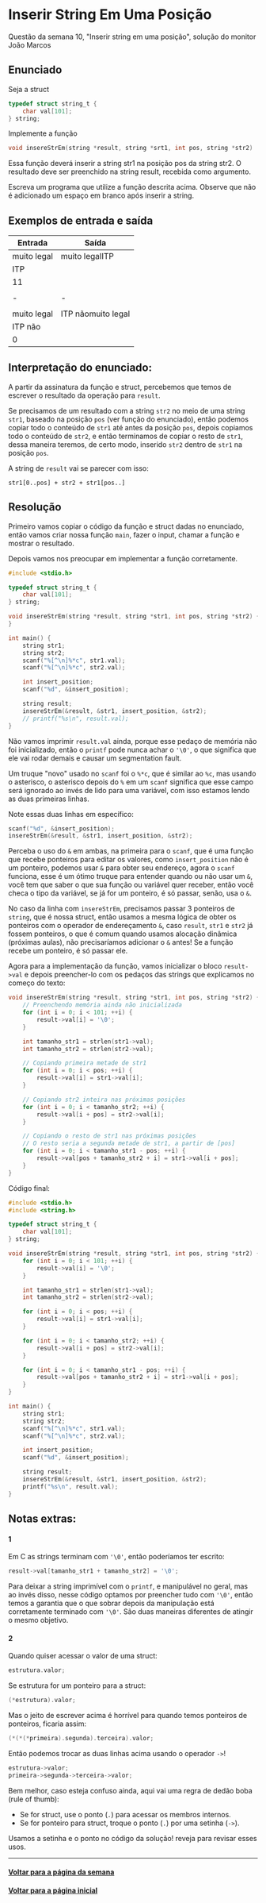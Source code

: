 # Inserir String Em Uma Posição
Questão da semana 10, "Inserir string em uma posição", solução do monitor João Marcos

## Enunciado
Seja a struct

```c
typedef struct string_t {
    char val[101];
} string;
```
Implemente a função

```c
void insereStrEm(string *result, string *srt1, int pos, string *str2)
```
Essa função deverá inserir a string str1 na posição pos da string str2. O resultado deve ser preenchido na string result, recebida como argumento.

Escreva um programa que utilize a função descrita acima. Observe que não é adicionado um espaço em branco após inserir a string.

## Exemplos de entrada e saída
Entrada    | Saída
--- | ---
muito legal   | muito legalITP
ITP           |
11            |
              |
\-            | \-
              |
muito legal   | ITP nãomuito legal
ITP não       |
0             |

## Interpretação do enunciado:
A partir da assinatura da função e struct, percebemos que temos de escrever o resultado da operação para `result`.

Se precisamos de um resultado com a string `str2` no meio de uma string `str1`, baseado na posição `pos` (ver função do enunciado), então podemos copiar todo o conteúdo de `str1` até antes da posição `pos`, depois copiamos todo o conteúdo de `str2`, e então terminamos de copiar o resto de `str1`, dessa maneira teremos, de certo modo, inserido `str2` dentro de `str1` na posição `pos`.

A string de `result` vai se parecer com isso:
```
str1[0..pos] + str2 + str1[pos..]
```

## Resolução
Primeiro vamos copiar o código da função e struct dadas no enunciado, então vamos criar nossa função `main`, fazer o input, chamar a função e mostrar o resultado.

Depois vamos nos preocupar em implementar a função corretamente.

```c
#include <stdio.h>

typedef struct string_t {
    char val[101];
} string;

void insereStrEm(string *result, string *str1, int pos, string *str2) {
}

int main() {
    string str1;
    string str2;
    scanf("%[^\n]%*c", str1.val);
    scanf("%[^\n]%*c", str2.val);

    int insert_position;
    scanf("%d", &insert_position);

    string result;
    insereStrEm(&result, &str1, insert_position, &str2);
    // printf("%s\n", result.val);
}
```

Não vamos imprimir `result.val` ainda, porque esse pedaço de memória não foi inicializado, então o `printf` pode nunca achar o `'\0'`, o que significa que ele vai rodar demais e causar um segmentation fault.

Um truque "novo" usado no `scanf` foi o `%*c`, que é similar ao `%c`, mas usando o asterisco, o asterisco depois do `%` em um `scanf` significa que esse campo será ignorado ao invés de lido para uma variável, com isso estamos lendo as duas primeiras linhas.

Note essas duas linhas em específico:
```c
scanf("%d", &insert_position);
insereStrEm(&result, &str1, insert_position, &str2);
```

Perceba o uso do `&` em ambas, na primeira para o `scanf`, que é uma função que recebe ponteiros para editar os valores, como `insert_position` não é um ponteiro, podemos usar `&` para obter seu endereço, agora o `scanf` funciona, esse é um ótimo truque para entender quando ou não usar um `&`, você tem que saber o que sua função ou variável quer receber, então você checa o tipo da variável, se já for um ponteiro, é só passar, senão, usa o `&`.

No caso da linha com `insereStrEm`, precisamos passar 3 ponteiros de `string`, que é nossa struct, então usamos a mesma lógica de obter os ponteiros com o operador de endereçamento `&`, caso `result`, `str1` e `str2` já fossem ponteiros, o que é comum quando usamos alocação dinâmica (próximas aulas), não precisaríamos adicionar o `&` antes! Se a função recebe um ponteiro, é só passar ele.

Agora para a implementação da função, vamos inicializar o bloco `result->val` e depois preencher-lo com os pedaços das strings que explicamos no começo do texto:

```c
void insereStrEm(string *result, string *str1, int pos, string *str2) {
    // Preenchendo memória ainda não inicializada
    for (int i = 0; i < 101; ++i) {
        result->val[i] = '\0';
    }

    int tamanho_str1 = strlen(str1->val);
    int tamanho_str2 = strlen(str2->val);

    // Copiando primeira metade de str1
    for (int i = 0; i < pos; ++i) {
        result->val[i] = str1->val[i];
    }

    // Copiando str2 inteira nas próximas posições
    for (int i = 0; i < tamanho_str2; ++i) {
        result->val[i + pos] = str2->val[i];
    }

    // Copiando o resto de str1 nas próximas posições
    // O resto seria a segunda metade de str1, a partir de [pos]
    for (int i = 0; i < tamanho_str1 - pos; ++i) {
        result->val[pos + tamanho_str2 + i] = str1->val[i + pos];
    }
}
```

Código final:
```c
#include <stdio.h>
#include <string.h>

typedef struct string_t {
    char val[101];
} string;

void insereStrEm(string *result, string *str1, int pos, string *str2) {
    for (int i = 0; i < 101; ++i) {
        result->val[i] = '\0';
    }

    int tamanho_str1 = strlen(str1->val);
    int tamanho_str2 = strlen(str2->val);

    for (int i = 0; i < pos; ++i) {
        result->val[i] = str1->val[i];
    }

    for (int i = 0; i < tamanho_str2; ++i) {
        result->val[i + pos] = str2->val[i];
    }

    for (int i = 0; i < tamanho_str1 - pos; ++i) {
        result->val[pos + tamanho_str2 + i] = str1->val[i + pos];
    }
}

int main() {
    string str1;
    string str2;
    scanf("%[^\n]%*c", str1.val);
    scanf("%[^\n]%*c", str2.val);

    int insert_position;
    scanf("%d", &insert_position);

    string result;
    insereStrEm(&result, &str1, insert_position, &str2);
    printf("%s\n", result.val);
}
```

## Notas extras:
#### 1
Em C as strings terminam com `'\0'`, então poderíamos ter escrito:
```c
result->val[tamanho_str1 + tamanho_str2] = '\0';
```
Para deixar a string imprimível com o `printf`, e manipulável no geral, mas ao invés disso, nesse código optamos por preencher tudo com `'\0'`, então temos a garantia que o que sobrar depois da manipulação está corretamente terminado com `'\0'`. São duas maneiras diferentes de atingir o mesmo objetivo.

#### 2
Quando quiser acessar o valor de uma struct:
```c
estrutura.valor;
```

Se estrutura for um ponteiro para a struct:
```c
(*estrutura).valor;
```

Mas o jeito de escrever acima é horrível para quando temos ponteiros de ponteiros, ficaria assim:
```c
(*(*(*primeira).segunda).terceira).valor;
```

Então podemos trocar as duas linhas acima usando o operador `->`!
```c
estrutura->valor;
primeira->segunda->terceira->valor;
```

Bem melhor, caso esteja confuso ainda, aqui vai uma regra de dedão boba (rule of thumb):
- Se for struct, use o ponto (`.`) para acessar os membros internos.
- Se for ponteiro para struct, troque o ponto (`.`) por uma setinha (`->`).

Usamos a setinha e o ponto no código da solução! reveja para revisar esses usos.

---
#### [Voltar para a página da semana](README.md)
#### [Voltar para a página inicial](https://github.com/bti-ufrn/monitoria-itp)
